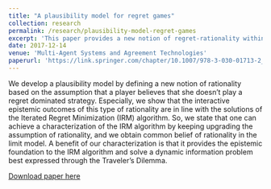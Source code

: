 ```yaml
---
title: "A plausibility model for regret games"
collection: research
permalink: /research/plausibility-model-regret-games
excerpt: 'This paper provides a new notion of regret-rationality within the framework of a plausibility model (Epistemic Logic).'
date: 2017-12-14
venue: 'Multi-Agent Systems and Agreement Technologies'
paperurl: 'https://link.springer.com/chapter/10.1007/978-3-030-01713-2_14'
---
```

We develop a plausibility model by defining a new notion of rationality based on the assumption that a player believes that she doesn’t play a regret dominated strategy. Especially, we show that the interactive epistemic outcomes of this type of rationality are in line with the solutions of the Iterated Regret Minimization (IRM) algorithm. So, we state that one can achieve a characterization of the IRM algorithm by keeping upgrading the assumption of rationality, and we obtain common belief of rationality in the limit model. A benefit of our characterization is that it provides the epistemic foundation to the IRM algorithm and solve a dynamic information problem best expressed through the Traveler’s Dilemma.

[Download paper here](https://link.springer.com/chapter/10.1007/978-3-030-01713-2_14)
